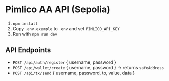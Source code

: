 # Pimlico AA API (Sepolia)

1. `npm install`
2. Copy `.env.example` to `.env` and set `PIMLICO_API_KEY`
3. Run with `npm run dev`

## API Endpoints

- `POST /api/auth/register` { username, password }
- `POST /api/wallet/create` { username, password } → returns `safeAddress`
- `POST /api/tx/send` { username, password, to, value, data }
